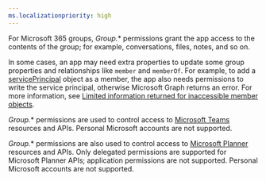 ```yaml
---
ms.localizationpriority: high
---
```


<!-- markdownlint-disable MD002 MD041 -->

For Microsoft 365 groups, *Group.** permissions grant the app access to the contents of the group; for example, conversations, files, notes, and so on.

In some cases, an app may need extra properties to update some group properties and relationships like `member` and `memberOf`. For example, to add a [servicePrincipal](/graph/api/resources/serviceprincipal?view=graph-rest-beta&preserve-view=true) object as a member, the app also needs permissions to write the service principal, otherwise Microsoft Graph returns an error. For more information, see [Limited information returned for inaccessible member objects](/graph/permissions-overview#limited-information-returned-for-inaccessible-member-objects).

*Group.** permissions are used to control access to [Microsoft Teams](/graph/api/resources/teams-api-overview) resources and APIs. Personal Microsoft accounts are not supported.

*Group.** permissions are also used to control access to [Microsoft Planner](/graph/api/resources/planner-overview) resources and APIs. Only delegated permissions are supported for Microsoft Planner APIs; application permissions are not supported. Personal Microsoft accounts are not supported.
